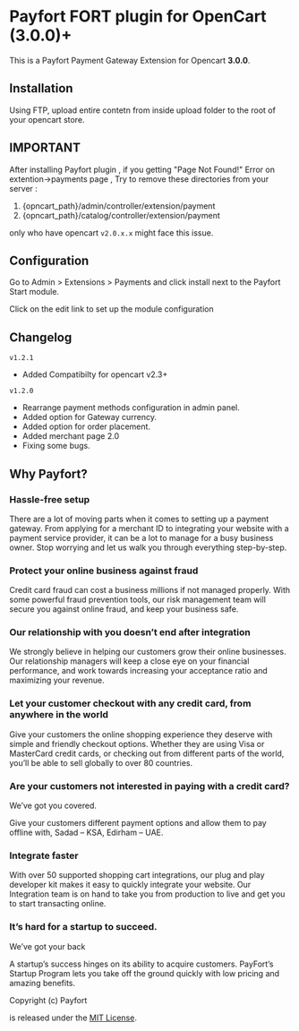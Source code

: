 # Payfort FORT plugin for OpenCart (3.0.0)+

This is a Payfort Payment Gateway Extension for Opencart **3.0.0**.

## Installation

Using FTP, upload entire contetn from inside upload folder to the root of your opencart store.

## IMPORTANT 

After installing Payfort plugin , if you getting "Page Not Found!" Error on extention->payments  page , 
Try to remove these directories from your server :

1. {opncart_path}/admin/controller/extension/payment
2. {opncart_path}/catalog/controller/extension/payment

only who have opencart `v2.0.x.x` might face this issue.

## Configuration

Go to Admin > Extensions > Payments and click install next to the Payfort Start module.

Click on the edit link to set up the module configuration

## Changelog

`v1.2.1`
- Added Compatibilty for opencart v2.3+

`v1.2.0`
- Rearrange payment methods configuration in admin panel.
- Added option for Gateway currency.
- Added option for order placement.
- Added merchant page 2.0
- Fixing some bugs.


## Why Payfort?


### Hassle-free setup


There are a lot of moving parts when it comes to setting up a payment gateway. From applying for a merchant ID to integrating your website with a payment service provider, it can be a lot to manage for a busy business owner. Stop worrying and let us walk you through everything step-by-step.


### Protect your online business against fraud

Credit card fraud can cost a business millions if not managed properly. With some powerful fraud prevention tools, our risk management team will secure you against online fraud, and keep your business safe.



### Our relationship with you doesn’t end after integration

We strongly believe in helping our customers grow their online businesses. Our relationship managers will keep a close eye on your financial performance, and work towards increasing your acceptance ratio and maximizing your revenue.


### Let your customer checkout with any credit card, from anywhere in the world

Give your customers the online shopping experience they deserve with simple and friendly checkout options. Whether they are using Visa or MasterCard credit cards, or checking out from different parts of the world, you’ll be able to sell globally to over 80 countries.


### Are your customers not interested in paying with a credit card?
We’ve got you covered.

Give your customers different payment options and allow them to pay offline with, Sadad – KSA, Edirham – UAE.

### Integrate faster

With over 50 supported shopping cart integrations, our plug and play developer kit makes it easy to quickly integrate your website. Our Integration team is on hand to take you from production to live and get you to start transacting online.

### It’s hard for a startup to succeed.
We’ve got your back

A startup’s success hinges on its ability to acquire customers. PayFort’s Startup Program lets you take off the ground quickly with low pricing and amazing benefits.


Copyright (c) Payfort

is released under the [MIT License](LICENSE).


